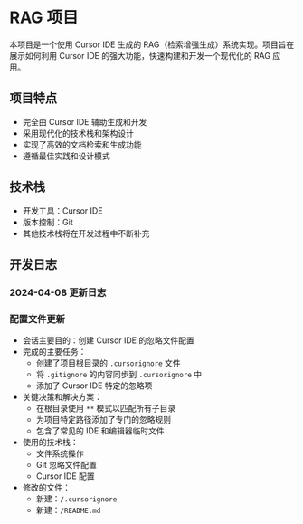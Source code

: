 # RAG 项目

本项目是一个使用 Cursor IDE 生成的 RAG（检索增强生成）系统实现。项目旨在展示如何利用 Cursor IDE 的强大功能，快速构建和开发一个现代化的 RAG 应用。

## 项目特点
- 完全由 Cursor IDE 辅助生成和开发
- 采用现代化的技术栈和架构设计
- 实现了高效的文档检索和生成功能
- 遵循最佳实践和设计模式

## 技术栈
- 开发工具：Cursor IDE
- 版本控制：Git
- 其他技术栈将在开发过程中不断补充

## 开发日志

### 2024-04-08 更新日志

### 配置文件更新
- 会话主要目的：创建 Cursor IDE 的忽略文件配置
- 完成的主要任务：
  - 创建了项目根目录的 `.cursorignore` 文件
  - 将 `.gitignore` 的内容同步到 `.cursorignore` 中
  - 添加了 Cursor IDE 特定的忽略项
- 关键决策和解决方案：
  - 在根目录使用 `**` 模式以匹配所有子目录
  - 为项目特定路径添加了专门的忽略规则
  - 包含了常见的 IDE 和编辑器临时文件
- 使用的技术栈：
  - 文件系统操作
  - Git 忽略文件配置
  - Cursor IDE 配置
- 修改的文件：
  - 新建：`/.cursorignore`
  - 新建：`/README.md`